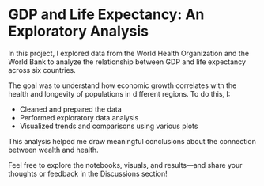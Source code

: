 # GDP and Life Expectancy: An Exploratory Analysis
In this project, I explored data from the World Health Organization and the World Bank to analyze the relationship between GDP and life expectancy across six countries.

The goal was to understand how economic growth correlates with the health and longevity of populations in different regions. To do this, I:
* Cleaned and prepared the data
* Performed exploratory data analysis
* Visualized trends and comparisons using various plots

This analysis helped me draw meaningful conclusions about the connection between wealth and health.

Feel free to explore the notebooks, visuals, and results—and share your thoughts or feedback in the Discussions section!
